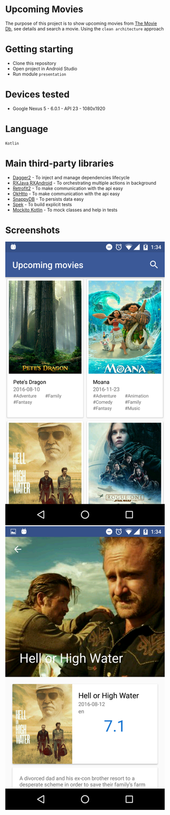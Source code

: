 # Upcoming Movies
The purpose of this project is to show upcoming movies from [The Movie Db](https://www.themoviedb.org/), see details and search a movie. Using the `clean architecture` approach

# Getting starting

- Clone this repository
- Open project in Android Studio
- Run module `presentation`

# Devices tested
- Google Nexus 5 - 6.0.1 - API 23 - 1080x1920

# Language
`Kotlin`

# Main third-party libraries

- [Dagger2](https://github.com/google/dagger) - To inject and manage dependencies lifecycle 
- [RXJava RXAndroid](https://github.com/ReactiveX/RxAndroid) - To orchestrating multiple actions in background
- [Retrofit2](https://square.github.io/retrofit/) - To make communication with the api easy
- [OkHttp](http://square.github.io/okhttp/) - To make communication with the api easy
- [SnappyDB](https://github.com/nhachicha/SnappyDB) - To persists data easy
- [Spek](https://jetbrains.github.io/spek/) - To build explicit tests
- [Mockito Kotlin](https://github.com/nhaarman/mockito-kotlin) - To mock classes and help in tests

# Screenshots

![Alt text](/screenshots/Screenshot_movies.png?raw=true "Movies")
![Alt text](/screenshots/Screenshot_movie_detail.png?raw=true "Movie detail")
